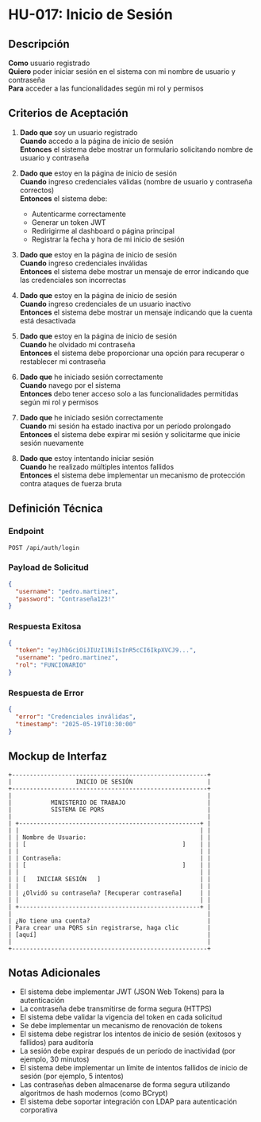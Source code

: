 # HU-017: Inicio de Sesión

## Descripción
**Como** usuario registrado  
**Quiero** poder iniciar sesión en el sistema con mi nombre de usuario y contraseña  
**Para** acceder a las funcionalidades según mi rol y permisos

## Criterios de Aceptación

1. **Dado que** soy un usuario registrado  
   **Cuando** accedo a la página de inicio de sesión  
   **Entonces** el sistema debe mostrar un formulario solicitando nombre de usuario y contraseña

2. **Dado que** estoy en la página de inicio de sesión  
   **Cuando** ingreso credenciales válidas (nombre de usuario y contraseña correctos)  
   **Entonces** el sistema debe:
   - Autenticarme correctamente
   - Generar un token JWT
   - Redirigirme al dashboard o página principal
   - Registrar la fecha y hora de mi inicio de sesión

3. **Dado que** estoy en la página de inicio de sesión  
   **Cuando** ingreso credenciales inválidas  
   **Entonces** el sistema debe mostrar un mensaje de error indicando que las credenciales son incorrectas

4. **Dado que** estoy en la página de inicio de sesión  
   **Cuando** ingreso credenciales de un usuario inactivo  
   **Entonces** el sistema debe mostrar un mensaje indicando que la cuenta está desactivada

5. **Dado que** estoy en la página de inicio de sesión  
   **Cuando** he olvidado mi contraseña  
   **Entonces** el sistema debe proporcionar una opción para recuperar o restablecer mi contraseña

6. **Dado que** he iniciado sesión correctamente  
   **Cuando** navego por el sistema  
   **Entonces** debo tener acceso solo a las funcionalidades permitidas según mi rol y permisos

7. **Dado que** he iniciado sesión correctamente  
   **Cuando** mi sesión ha estado inactiva por un período prolongado  
   **Entonces** el sistema debe expirar mi sesión y solicitarme que inicie sesión nuevamente

8. **Dado que** estoy intentando iniciar sesión  
   **Cuando** he realizado múltiples intentos fallidos  
   **Entonces** el sistema debe implementar un mecanismo de protección contra ataques de fuerza bruta

## Definición Técnica

### Endpoint
```
POST /api/auth/login
```

### Payload de Solicitud
```json
{
  "username": "pedro.martinez",
  "password": "Contraseña123!"
}
```

### Respuesta Exitosa
```json
{
  "token": "eyJhbGciOiJIUzI1NiIsInR5cCI6IkpXVCJ9...",
  "username": "pedro.martinez",
  "rol": "FUNCIONARIO"
}
```

### Respuesta de Error
```json
{
  "error": "Credenciales inválidas",
  "timestamp": "2025-05-19T10:30:00"
}
```

## Mockup de Interfaz

```
+-------------------------------------------------------+
|                  INICIO DE SESIÓN                     |
+-------------------------------------------------------+
|                                                       |
|           MINISTERIO DE TRABAJO                       |
|           SISTEMA DE PQRS                             |
|                                                       |
| +---------------------------------------------------+ |
| |                                                   | |
| | Nombre de Usuario:                                | |
| | [                                            ]    | |
| |                                                   | |
| | Contraseña:                                       | |
| | [                                            ]    | |
| |                                                   | |
| | [   INICIAR SESIÓN   ]                            | |
| |                                                   | |
| | ¿Olvidó su contraseña? [Recuperar contraseña]     | |
| |                                                   | |
| +---------------------------------------------------+ |
|                                                       |
| ¿No tiene una cuenta?                                 |
| Para crear una PQRS sin registrarse, haga clic        |
| [aquí]                                                |
|                                                       |
+-------------------------------------------------------+
```

## Notas Adicionales
- El sistema debe implementar JWT (JSON Web Tokens) para la autenticación
- La contraseña debe transmitirse de forma segura (HTTPS)
- El sistema debe validar la vigencia del token en cada solicitud
- Se debe implementar un mecanismo de renovación de tokens
- El sistema debe registrar los intentos de inicio de sesión (exitosos y fallidos) para auditoría
- La sesión debe expirar después de un período de inactividad (por ejemplo, 30 minutos)
- El sistema debe implementar un límite de intentos fallidos de inicio de sesión (por ejemplo, 5 intentos)
- Las contraseñas deben almacenarse de forma segura utilizando algoritmos de hash modernos (como BCrypt)
- El sistema debe soportar integración con LDAP para autenticación corporativa
